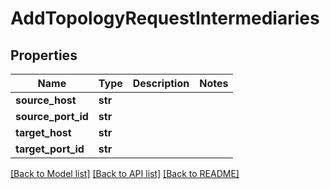 # AddTopologyRequestIntermediaries

## Properties
Name | Type | Description | Notes
------------ | ------------- | ------------- | -------------
**source_host** | **str** |  | 
**source_port_id** | **str** |  | 
**target_host** | **str** |  | 
**target_port_id** | **str** |  | 

[[Back to Model list]](../README.md#documentation-for-models) [[Back to API list]](../README.md#documentation-for-api-endpoints) [[Back to README]](../README.md)


